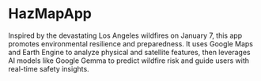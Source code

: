 # HazMapApp
Inspired by the devastating Los Angeles wildfires on January 7, this app promotes environmental resilience and preparedness. It uses Google Maps and Earth Engine to analyze physical and satellite features, then leverages AI models like Google Gemma to predict wildfire risk and guide users with real-time safety insights.
